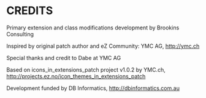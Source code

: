 CREDITS
=======

Primary extension and class modifications development by Brookins Consulting

Inspired by original patch author and eZ Community: YMC AG, http://ymc.ch

Special thanks and credit to Dabe at YMC AG

Based on icons_in_extensions_patch project v1.0.2 by YMC.ch, http://projects.ez.no/icon_themes_in_extensions_patch

Development funded by DB Informatics, http://dbinformatics.com.au

